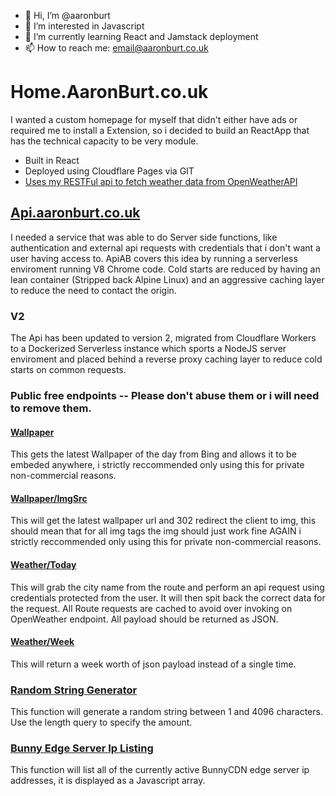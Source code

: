 - 👋 Hi, I’m @aaronburt
- 👀 I’m interested in Javascript
- 🌱 I’m currently learning React and Jamstack deployment
- 📫 How to reach me: email@aaronburt.co.uk


# Home.AaronBurt.co.uk

I wanted a custom homepage for myself that didn't either have ads or required me to install a Extension, so i decided to build an ReactApp that has the technical capacity to be very module. 

- Built in React
- Deployed using Cloudflare Pages via GIT
- [Uses my RESTFul api to fetch weather data from OpenWeatherAPI](https://home.aaronburt.co.uk/?city=congleton)


## [Api.aaronburt.co.uk](https://api.aaronburt.co.uk)

I needed a service that was able to do Server side functions, like authentication and external api requests with credentials that i don't want a user having access to. ApiAB covers this idea by running a serverless enviroment running V8 Chrome code. Cold starts are reduced by having an lean container (Stripped back Alpine Linux) and an aggressive caching layer to reduce the need to contact the origin.  

### V2
The Api has been updated to version 2, migrated from Cloudflare Workers to a Dockerized Serverless instance which sports a NodeJS server enviroment and placed behind a reverse proxy caching layer to reduce cold starts on common requests. 

### Public free endpoints -- Please don't abuse them or i will need to remove them. 

#### [Wallpaper](https://api.aaronburt.co.uk/wallpaper)
This gets the latest Wallpaper of the day from Bing and allows it to be embeded anywhere, i strictly reccommended only using this for private non-commercial reasons. 

#### [Wallpaper/ImgSrc](https://api.aaronburt.co.uk/wallpaper/embed)
This will get the latest wallpaper url and 302 redirect the client to img, this should mean that for all img tags the img should just work fine AGAIN i strictly reccommended only using this for private non-commercial reasons. 

#### [Weather/Today](https://api.aaronburt.co.uk/weather/now/london)

This will grab the city name from the route and perform an api request using credentials protected from the user. It will then spit back the correct data for the request. All Route requests are cached to avoid over invoking on OpenWeather endpoint. All payload should be returned as JSON.  

#### [Weather/Week](https://api.aaronburt.co.uk/weather/week/london)

This will return a week worth of json payload instead of a single time.

### [Random String Generator](https://generate-random-string.aaronburt.workers.dev)

This function will generate a random string between 1 and 4096 characters. Use the length query to specify the amount.

### [Bunny Edge Server Ip Listing](https://bunny-edge-server-list.aaronburt.co.uk)

This function will list all of the currently active BunnyCDN edge server ip addresses, it is displayed as a Javascript array.
